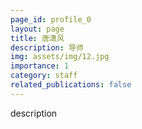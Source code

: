 ```yaml
---
page_id: profile_0
layout: page
title: 唐潇风
description: 导师
img: assets/img/12.jpg
importance: 1
category: staff
related_publications: false
---
```



description

